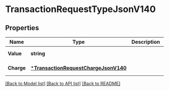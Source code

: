 # TransactionRequestTypeJsonV140

## Properties
Name | Type | Description | Notes
------------ | ------------- | ------------- | -------------
**Value** | **string** |  | [default to null]
**Charge** | [***TransactionRequestChargeJsonV140**](TransactionRequestChargeJsonV140.md) |  | [default to null]

[[Back to Model list]](../README.md#documentation-for-models) [[Back to API list]](../README.md#documentation-for-api-endpoints) [[Back to README]](../README.md)


